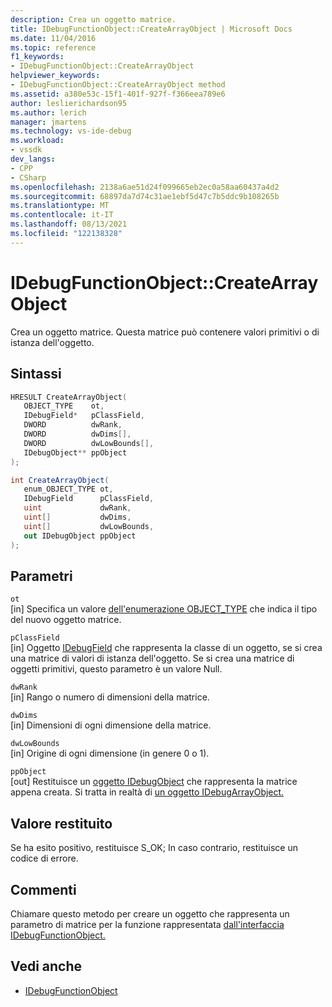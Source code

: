 ```yaml
---
description: Crea un oggetto matrice.
title: IDebugFunctionObject::CreateArrayObject | Microsoft Docs
ms.date: 11/04/2016
ms.topic: reference
f1_keywords:
- IDebugFunctionObject::CreateArrayObject
helpviewer_keywords:
- IDebugFunctionObject::CreateArrayObject method
ms.assetid: a380e53c-15f1-401f-927f-f366eea789e6
author: leslierichardson95
ms.author: lerich
manager: jmartens
ms.technology: vs-ide-debug
ms.workload:
- vssdk
dev_langs:
- CPP
- CSharp
ms.openlocfilehash: 2138a6ae51d24f099665eb2ec0a58aa60437a4d2
ms.sourcegitcommit: 68897da7d74c31ae1ebf5d47c7b5ddc9b108265b
ms.translationtype: MT
ms.contentlocale: it-IT
ms.lasthandoff: 08/13/2021
ms.locfileid: "122138328"
---
```

# <a name="idebugfunctionobjectcreatearrayobject"></a>IDebugFunctionObject::CreateArrayObject
Crea un oggetto matrice. Questa matrice può contenere valori primitivi o di istanza dell'oggetto.

## <a name="syntax"></a>Sintassi

```cpp
HRESULT CreateArrayObject( 
   OBJECT_TYPE    ot,
   IDebugField*   pClassField,
   DWORD          dwRank,
   DWORD          dwDims[],
   DWORD          dwLowBounds[],
   IDebugObject** ppObject
);
```

```csharp
int CreateArrayObject(
   enum_OBJECT_TYPE ot,
   IDebugField      pClassField,
   uint             dwRank,
   uint[]           dwDims,
   uint[]           dwLowBounds,
   out IDebugObject ppObject
);
```

## <a name="parameters"></a>Parametri
`ot`\
[in] Specifica un valore [dell'enumerazione OBJECT_TYPE](../../../extensibility/debugger/reference/object-type.md) che indica il tipo del nuovo oggetto matrice.

`pClassField`\
[in] Oggetto [IDebugField](../../../extensibility/debugger/reference/idebugfield.md) che rappresenta la classe di un oggetto, se si crea una matrice di valori di istanza dell'oggetto. Se si crea una matrice di oggetti primitivi, questo parametro è un valore Null.

`dwRank`\
[in] Rango o numero di dimensioni della matrice.

`dwDims`\
[in] Dimensioni di ogni dimensione della matrice.

`dwLowBounds`\
[in] Origine di ogni dimensione (in genere 0 o 1).

`ppObject`\
[out] Restituisce un [oggetto IDebugObject](../../../extensibility/debugger/reference/idebugobject.md) che rappresenta la matrice appena creata. Si tratta in realtà di [un oggetto IDebugArrayObject.](../../../extensibility/debugger/reference/idebugarrayobject.md)

## <a name="return-value"></a>Valore restituito
 Se ha esito positivo, restituisce S_OK; In caso contrario, restituisce un codice di errore.

## <a name="remarks"></a>Commenti
 Chiamare questo metodo per creare un oggetto che rappresenta un parametro di matrice per la funzione rappresentata [dall'interfaccia IDebugFunctionObject.](../../../extensibility/debugger/reference/idebugfunctionobject.md)

## <a name="see-also"></a>Vedi anche
- [IDebugFunctionObject](../../../extensibility/debugger/reference/idebugfunctionobject.md)
